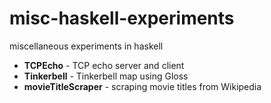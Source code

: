 # misc-haskell-experiments
miscellaneous experiments in haskell
- **TCPEcho** - TCP echo server and client
- **Tinkerbell** - Tinkerbell map using Gloss
- **movieTitleScraper** - scraping movie titles from Wikipedia
